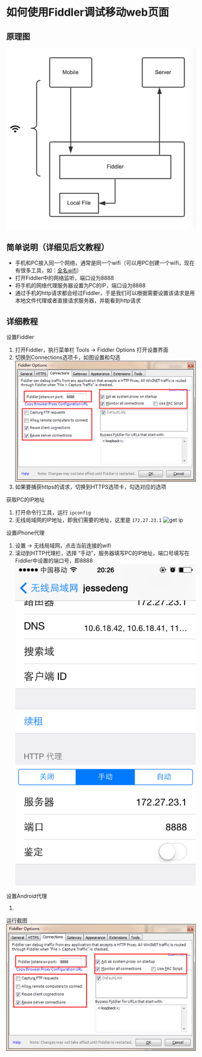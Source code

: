 # 如何使用Fiddler调试移动web页面

## 原理图

![Fiddler Proxy原理图](./images/fiddler-proxy.png)

## 简单说明（详细见后文教程）

* 手机和PC接入同一个网络，通常是同一个wifi（可以用PC创建一个wifi，现在有很多工具，如：[全名wifi](http://wifi.qq.com/)）
* 打开Fiddler中的网络监听，端口设为8888
* 将手机的网络代理服务器设置为PC的IP，端口设为8888
* 通过手机的http请求都会经过Fiddler，于是我们可以根据需要设置该请求是用本地文件代理或者直接请求服务器，并能看到http请求

## 详细教程

设置Fiddler

1. 打开Fiddler，执行菜单栏 Tools -> Fiddler Options 打开设置界面
2. 切换到Connections选项卡，如图设置和勾选
![set fiddler](./images/fiddler-proxy-set-fiddler.png)
3. 如果要捕获https的请求，切换到HTTPS选项卡，勾选对应的选项

获取PC的IP地址

1. 打开命令行工具，运行 `ipconfig`
2. 无线局域网的IP地址，即我们需要的地址，这里是 `172.27.23.1`
![get ip](./images/fiddler-proxy-get-ip.png)

设置iPhone代理

1. 设置 -> 无线局域网，点击当前连接的wifi
2. 滚动到HTTP代理栏，选择 “手动”，服务器填写PC的IP地址，端口号填写在Fiddler中设置的端口号，即8888
![iphone proxy](./images/fiddler-proxy-iphone.png)

设置Android代理

1. 

运行截图
![set fiddler](./images/fiddler-proxy-set-fiddler.png)